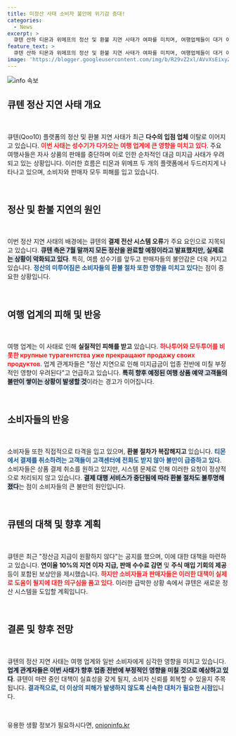 ```yaml
---
title: 미정산 사태 소비자 불안에 위기감 증대!
categories:
  - News
excerpt: >
  큐텐 산하 티몬과 위메프의 정산 및 환불 지연 사태가 여파를 미치며, 여행업체들이 대거 이탈하고 있다. 소비자들은 환불 불투명으로 불만이 폭주, 업계 전체가 큰 타격을 받을 것이란 우려가 커지고 있다. 이번 사건의 파장이 어디까지 미칠지 귀추가 주목된다.
feature_text: >
  큐텐 산하 티몬과 위메프의 정산 및 환불 지연 사태가 여파를 미치며, 여행업체들이 대거 이탈하고 있다. 소비자들은 환불 불투명으로 불만이 폭주, 업계 전체가 큰 타격을 받을 것이란 우려가 커지고 있다. 이번 사건의 파장이 어디까지 미칠지 귀추가 주목된다.
image: 'https://blogger.googleusercontent.com/img/b/R29vZ2xl/AVvXsEixyZcFfHzMRdzZMjFBmAUKJYCLCGyLL1o632UiGVXcaFdKo_bkvkuCioo0uUKlGfBVcT3P84aROyZIXSBEx3Aw5nCQ3pTgDom1WDC4m8eifvWiAmWEEVb4x6G_l8C0QH225ldMjyaFvpxGEBGNO37VmDTDMHGhJPq73UglMfDca1-0aw/s1600/blogspot.png'
---
```


<p><img src="https://blogger.googleusercontent.com/img/b/R29vZ2xl/AVvXsEixyZcFfHzMRdzZMjFBmAUKJYCLCGyLL1o632UiGVXcaFdKo_bkvkuCioo0uUKlGfBVcT3P84aROyZIXSBEx3Aw5nCQ3pTgDom1WDC4m8eifvWiAmWEEVb4x6G_l8C0QH225ldMjyaFvpxGEBGNO37VmDTDMHGhJPq73UglMfDca1-0aw/s1600/blogspot.png" alt="info 속보" /></p>

<h2 data-ke-size="size26">큐텐 정산 지연 사태 개요</h2>

<p data-ke-size="size16">&nbsp;</p>

<p>큐텐(Qoo10) 플랫폼의 정산 및 환불 지연 사태가 최근 <b>다수의 입점 업체</b> 이탈로 이어지고 있습니다. <b><span style="color: #ee2323;">이번 사태는 성수기가 다가오는 여행 업계에 큰 영향을 미치고 있다</span></b>. 주요 여행사들은 자사 상품의 판매를 중단하며 이로 인한 순차적인 대금 미지급 사태가 우려되고 있는 상황입니다. 이러한 흐름은 티몬과 위메프 두 개의 플랫폼에서 두드러지게 나타나고 있으며, 소비자와 판매자 모두 피해를 입고 있습니다. </p>

<p data-ke-size="size16">&nbsp;</p>

<h2 data-ke-size="size26">정산 및 환불 지연의 원인</h2>

<p data-ke-size="size16">&nbsp;</p>

<p>이번 정산 지연 사태의 배경에는 큐텐의 <b>결제 전산 시스템 오류</b>가 주요 요인으로 지목되고 있습니다. <b><span style="background-color: #21538527;">큐텐 측은 7월 말까지 모든 정산을 완료할 예정이라고 발표했지만, 실제로는 상황이 악화되고 있다</span></b>. 특히, 여름 성수기를 앞두고 판매자들의 불안감은 더욱 커지고 있습니다. <b><span style="color: #1a5490;">정산의 미루어짐은 소비자들의 환불 절차 또한 영향을 미치고 있다</span></b>는 점이 중요한 상황입니다.</p>

<p data-ke-size="size16">&nbsp;</p>

<h2 data-ke-size="size26">여행 업계의 피해 및 반응</h2>

<p data-ke-size="size16">&nbsp;</p>

<p>여행 업계는 이 사태로 인해 <b>실질적인 피해를 받고</b> 있습니다. <b><span style="color: #ee2323;">하나투어와 모두투어를 비롯한 крупные турагентства уже прекращают продажу своих продуктов</span></b>. 업계 관계자들은 "정산 지연으로 인해 미지급금이 업종 전반에 미칠 부정적인 영향이 우려된다"고 언급하고 있습니다. <b><span style="background-color: #21538527;">특히 향후 예정된 여행 상품 예약 고객들의 불만이 쌓이는 상황이 발생할 것</span></b>이라는 경고가 이어집니다.</p>

<p data-ke-size="size16">&nbsp;</p>

<h2 data-ke-size="size26">소비자들의 반응</h2>

<p data-ke-size="size16">&nbsp;</p>

<p>소비자들 또한 직접적으로 타격을 입고 있으며, <b>환불 절차가 복잡해지고</b> 있습니다. <b><span style="color: #1a5490;">티몬에서 결제를 취소하려는 고객들이 고객센터에 전화도 받지 않아 불만이 급증하고 있다</span></b>. 소비자들은 상품 결제 취소를 원하고 있지만, 시스템 문제로 인해 이러한 요청이 정상적으로 처리되지 않고 있습니다. <b><span style="background-color: #21538527;">결제 대행 서비스가 중단됨에 따라 환불 절차도 불투명해졌다</span></b>는 점이 소비자들의 큰 불만의 원인입니다.</p>

<p data-ke-size="size16">&nbsp;</p>

<h2 data-ke-size="size26">큐텐의 대책 및 향후 계획</h2>

<p data-ke-size="size16">&nbsp;</p>

<p>큐텐은 최근 "정산금 지급이 원활하지 않다"는 공지를 했으며, 이에 대한 대책을 마련하고 있습니다. <b>연이율 10%의 지연 이자 지급, 판매 수수료 감면</b> 및 <b>주식 매입 기회의 제공</b> 등이 포함된 보상안을 제시했습니다. <b><span style="color: #ee2323;">하지만 소비자들과 판매자들은 이러한 대책이 실제로 도움이 될지에 대한 의구심을 품고 있다</span></b>. 이러한 급박한 상황 속에서 큐텐은 새로운 정산 시스템을 도입할 계획입니다. </p>

<p data-ke-size="size16">&nbsp;</p>

<h2 data-ke-size="size26">결론 및 향후 전망</h2>

<p data-ke-size="size16">&nbsp;</p>

<p>큐텐의 정산 지연 사태는 여행 업계와 일반 소비자에게 심각한 영향을 미치고 있습니다. <b><span style="background-color: #21538527;">업계 관계자들은 이번 사태가 향후 업종 전반에 부정적인 영향을 미칠 것으로 예상하고 있다</span></b>. 큐텐이 마련 중인 대책이 실효성을 갖게 될지, 소비자 신뢰를 회복할 수 있을지 주목됩니다. <b><span style="color: #1a5490;">결과적으로, 더 이상의 피해가 발생하지 않도록 신속한 대처가 필요한 시점</span></b>입니다.</p>

<p data-ke-size="size16">&nbsp;</p>
유용한 생활 정보가 필요하시다면, <a href="https://onioninfo.kr" rel="dofollow">onioninfo.kr</a>


